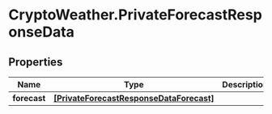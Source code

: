 # CryptoWeather.PrivateForecastResponseData

## Properties
Name | Type | Description | Notes
------------ | ------------- | ------------- | -------------
**forecast** | [**[PrivateForecastResponseDataForecast]**](PrivateForecastResponseDataForecast.md) |  | 



